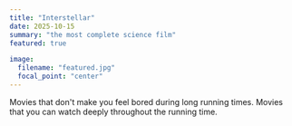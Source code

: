 ```yaml
---
title: "Interstellar"
date: 2025-10-15
summary: "the most complete science film"
featured: true

image:
  filename: "featured.jpg"
  focal_point: "center"
---
```

Movies that don't make you feel bored during long running times. Movies that you can watch deeply throughout the running time.